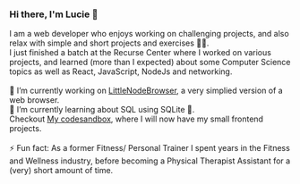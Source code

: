 ### Hi there, I'm Lucie 👋

I am a web developer who enjoys working on challenging projects, and also relax with simple and short projects and exercises :massage_woman:. <br>
I just finished a batch at the Recurse Center where I worked on various projects, and learned (more than I expected) about some Computer Science topics as well as React, JavaScript, NodeJs and networking. <br>
<br>
🔭 I’m currently working on [LittleNodeBrowser](https://github.com/Cats-n-coffee/littleNodeBrowser), a very simplied version of a web browser.<br>
🌱 I’m currently learning about SQL using SQLite :dolphin:.<br>
Checkout [My codesandbox](https://codesandbox.io/u/Cats-n-coffee), where I will now have my small frontend projects.<br>
<br>
⚡ Fun fact: As a former Fitness/ Personal Trainer I spent years in the Fitness and Wellness industry, before becoming a Physical Therapist Assistant for a (very) short amount of time. 
<!--
**Cats-n-coffee/Cats-n-coffee** is a ✨ _special_ ✨ repository because its `README.md` (this file) appears on your GitHub profile.

Here are some ideas to get you started:

- 🔭 I’m currently working on ...
- 🌱 I’m currently learning ...
- 👯 I’m looking to collaborate on ...
- 🤔 I’m looking for help with ...
- 💬 Ask me about ...
- 📫 How to reach me: ...
- 😄 Pronouns: ...
- ⚡ Fun fact: ...
-->
